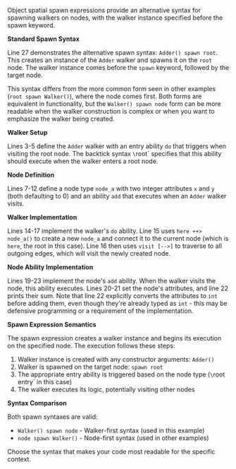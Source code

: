 Object spatial spawn expressions provide an alternative syntax for spawning walkers on nodes, with the walker instance specified before the spawn keyword.

**Standard Spawn Syntax**

Line 27 demonstrates the alternative spawn syntax: `Adder() spawn root`. This creates an instance of the `Adder` walker and spawns it on the `root` node. The walker instance comes before the `spawn` keyword, followed by the target node.

This syntax differs from the more common form seen in other examples (`root spawn Walker()`), where the node comes first. Both forms are equivalent in functionality, but the `Walker() spawn node` form can be more readable when the walker construction is complex or when you want to emphasize the walker being created.

**Walker Setup**

Lines 3-5 define the `Adder` walker with an entry ability `do` that triggers when visiting the root node. The backtick syntax `\`root` specifies that this ability should execute when the walker enters a root node.

**Node Definition**

Lines 7-12 define a node type `node_a` with two integer attributes `x` and `y` (both defaulting to 0) and an ability `add` that executes when an `Adder` walker visits.

**Walker Implementation**

Lines 14-17 implement the walker's `do` ability. Line 15 uses `here ++> node_a()` to create a new `node_a` and connect it to the current node (which is `here`, the root in this case). Line 16 then uses `visit [-->]` to traverse to all outgoing edges, which will visit the newly created node.

**Node Ability Implementation**

Lines 19-23 implement the node's `add` ability. When the walker visits the node, this ability executes. Lines 20-21 set the node's attributes, and line 22 prints their sum. Note that line 22 explicitly converts the attributes to `int` before adding them, even though they're already typed as `int` - this may be defensive programming or a requirement of the implementation.

**Spawn Expression Semantics**

The spawn expression creates a walker instance and begins its execution on the specified node. The execution follows these steps:
1. Walker instance is created with any constructor arguments: `Adder()`
2. Walker is spawned on the target node: `spawn root`
3. The appropriate entry ability is triggered based on the node type (`\`root entry` in this case)
4. The walker executes its logic, potentially visiting other nodes

**Syntax Comparison**

Both spawn syntaxes are valid:
- `Walker() spawn node` - Walker-first syntax (used in this example)
- `node spawn Walker()` - Node-first syntax (used in other examples)

Choose the syntax that makes your code most readable for the specific context.
